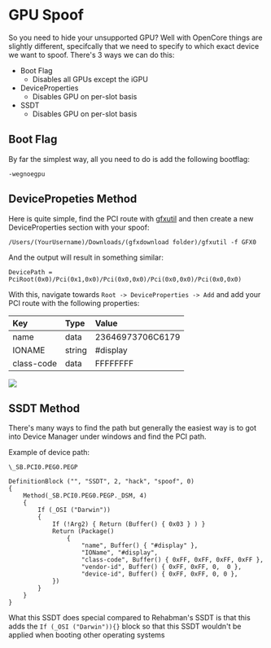 # GPU Spoof

So you need to hide your unsupported GPU? Well with OpenCore things are slightly different, specifcally that we need to specify to which exact device we want to spoof. There's 3 ways we can do this:

* Boot Flag
  * Disables all GPUs except the iGPU
* DeviceProperties
  * Disables GPU on per-slot basis
* SSDT
  * Disables GPU on per-slot basis

## Boot Flag

By far the simplest way, all you need to do is add the following bootflag:

`-wegnoegpu`

## DevicePropeties Method

Here is quite simple, find the PCI route with [gfxutil](https://github.com/acidanthera/gfxutil/releases) and then create a new DeviceProperties section with your spoof:

```text
/Users/(YourUsername)/Downloads/(gfxdownload folder)/gfxutil -f GFX0
```

And the output will result in something similar:

```text
DevicePath = PciRoot(0x0)/Pci(0x1,0x0)/Pci(0x0,0x0)/Pci(0x0,0x0)/Pci(0x0,0x0)
```

With this, navigate towards `Root -> DeviceProperties -> Add` and add your PCI route with the following properties:

| Key | Type | Value |
| :--- | :--- | :--- |
| name | data | 23646973706C6179 |
| IONAME | string | \#display |
| class-code | data | FFFFFFFF |

![](https://i.imgur.com/ctw6W4b.png)

## SSDT Method

There's many ways to find the path but generally the easiest way is to got into Device Manager under windows and find the PCI path.

Example of device path:

`\_SB.PCI0.PEG0.PEGP`

```text
DefinitionBlock ("", "SSDT", 2, "hack", "spoof", 0)
{
    Method(_SB.PCI0.PEG0.PEGP._DSM, 4)
    {
        If (_OSI ("Darwin"))
        {
            If (!Arg2) { Return (Buffer() { 0x03 } ) }
            Return (Package()
                {
                    "name", Buffer() { "#display" },
                    "IOName", "#display",
                    "class-code", Buffer() { 0xFF, 0xFF, 0xFF, 0xFF },
                    "vendor-id", Buffer() { 0xFF, 0xFF, 0,  0 },
                    "device-id", Buffer() { 0xFF, 0xFF, 0, 0 },
            })
        }
    }
}
```

What this SSDT does special compared to Rehabman's SSDT is that this adds the `If (_OSI ("Darwin")){}` block so that this SSDT wouldn't be applied when booting other operating systems

